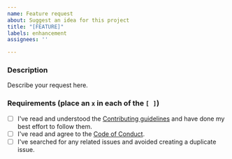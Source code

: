```yaml
---
name: Feature request
about: Suggest an idea for this project
title: "[FEATURE]"
labels: enhancement
assignees: ''

---
```


### Description

Describe your request here.

### Requirements (place an `x` in each of the `[ ]`)
* [ ] I've read and understood the [Contributing guidelines](../CONTRIBUTING.md) and have done my best effort to follow them.
* [ ] I've read and agree to the [Code of Conduct](../CODE_OF_CONDUCT.md).
* [ ] I've searched for any related issues and avoided creating a duplicate issue.

